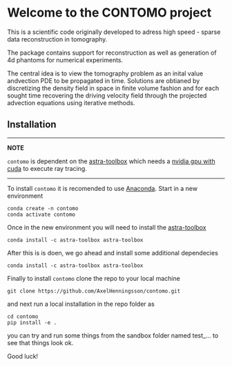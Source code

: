 Welcome to the CONTOMO project
===============================

This is a scientific code originally developed to adress 
high speed - sparse data reconstruction in tomography.

The package contains support for reconstruction as well as generation of
4d phantoms for numerical experiments.

The central idea is to view the tomography problem as an 
inital value andvection PDE to be propagated in time. Solutions
are obtianed by discretizing the density field in space in finite volume
fashion and for each sought time recovering the driving velocity field through
the projected advection equations using iterative methods.

Installation
---------------------------

---
**NOTE**

`contomo` is dependent on the [astra-toolbox](https://www.astra-toolbox.com/) which needs a [nvidia gpu with cuda](https://en.wikipedia.org/wiki/CUDA) to execute ray tracing.

--- 

To install `contomo` it is recomended to use [Anaconda](https://www.anaconda.com/). Start in a new environment

    conda create -n contomo
    conda activate contomo

Once in the new environment you will need to install the [astra-toolbox](https://www.astra-toolbox.com/)

    conda install -c astra-toolbox astra-toolbox

After this is is doen, we go ahead and install some additional dependecies

    conda install -c astra-toolbox astra-toolbox
    
Finally to install `contomo` clone the repo to your local machine

    git clone https://github.com/AxelHenningsson/contomo.git
 
and next run a local installation in the repo folder as
 
    cd contomo
    pip install -e .
 
 you can try and run some things from the sandbox folder named test_... to see that things look ok.
 
 Good luck!
 
